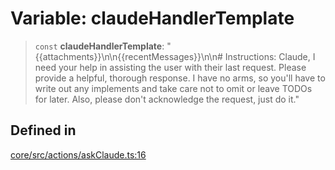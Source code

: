 # Variable: claudeHandlerTemplate

> `const` **claudeHandlerTemplate**: "\{\{attachments\}\}\n\n\{\{recentMessages\}\}\n\n# Instructions: Claude, I need your help in assisting the user with their last request. Please provide a helpful, thorough response. I have no arms, so you'll have to write out any implements and take care not to omit or leave TODOs for later. Also, please don't acknowledge the request, just do it."

## Defined in

[core/src/actions/askClaude.ts:16](https://github.com/ai16z/eliza/blob/f44765cf90f453d2ecf80e9a2e5e7bb6d1533f70/core/src/actions/askClaude.ts#L16)
